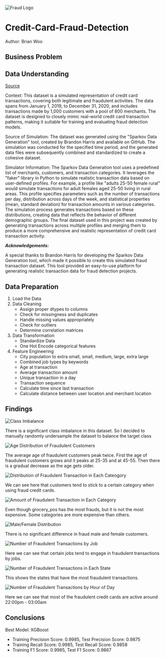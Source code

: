 ![Fraud Logo](./images/Fraud.png)

# Credit-Card-Fraud-Detection

Author: Brian Woo

## Business Problem

## Data Understanding

[Source](https://www.kaggle.com/datasets/kartik2112/fraud-detection)

Context:
This dataset is a simulated representation of credit card transactions, covering both legitimate and fraudulent activities. The data spans from January 1, 2019, to December 31, 2020, and includes transactions made by 1,000 customers with a pool of 800 merchants. The dataset is designed to closely mimic real-world credit card transaction patterns, making it suitable for training and evaluating fraud detection models.

Source of Simulation:
The dataset was generated using the "Sparkov Data Generation" tool, created by Brandon Harris and available on GitHub. The simulation was conducted for the specified time period, and the generated data files were subsequently combined and standardized to create a cohesive dataset.

Simulator Information:
The Sparkov Data Generation tool uses a predefined list of merchants, customers, and transaction categories. It leverages the "faker" library in Python to simulate realistic transaction data based on user-defined profiles. For example, a profile like "adults 25-50 female rural" would simulate transactions for adult females aged 25-50 living in rural areas. This profile specifies parameters such as the number of transactions per day, distribution across days of the week, and statistical properties (mean, standard deviation) for transaction amounts in various categories. The simulation process generates transactions based on these distributions, creating data that reflects the behavior of different demographic groups. The final dataset used in this project was created by generating transactions across multiple profiles and merging them to produce a more comprehensive and realistic representation of credit card transaction activity.

***Acknowledgements:***

A special thanks to Brandon Harris for developing the Sparkov Data Generation tool, which made it possible to create this simulated fraud transaction dataset. This tool provided an easy-to-use platform for generating realistic transaction data for fraud detection projects.

## Data Preparation

1. Load the Data
2. Data Cleaning
    - Assign proper dtypes to columns
    - Check for missingness and duplicates
    - Handle missing values appropriately
    - Check for outliers
    - Determine correlation matrices
3. Data Transformation
    - Standardize Data
    - One Hot Encode categorical features
4. Feature Engineering
    - City population to extra small, small, medium, large, extra large
    - Combined job types by keywords
    - Age at transaction
    - Average transaction amount
    - Unique transaction in a day
    - Transaction sequence
    - Calculate time since last transaction
    - Calculate distance between user location and merchant location

## Findings

![Class Imbalance](./images/class-imbalance.png)

There is a significant class imbalance in this dataset. So I decided to manually randomly undersample the dataset to balance the target class

![Age Distribution of Fraudulent Customers](./images/age-f.png)

The average age of fraudulent customers peak twice. First the age of fraudulent customers grows and it peaks at 25-35 and at 45-55. Then there is a gradual decrease as the age gets older.

![Distribution of Fraudulent Transaction in Each Cateogory](./images/category.png)

We can see here that customers tend to stick to a certain category when using fraud credit cards.

![Amount of Fraudulent Transaction in Each Category](./images/amount-category.png)

Even though grocery_pos has the most frauds, but it is not the most expensive. Some categories are more expensive than others.

![Male/Female Distribution](./images/mf.png)

There is no significant difference in fraud male and female customers.

![Number of Fraudulent Transactions by Job](./images/jobs.png)

Here we can see that certain jobs tend to engage in fraudulent transactions by jobs.

![Number of Fraudulent Transactions in Each State](./images/states.png)

This shows the states that have the most fraudulent transactions.

![Number of Fraudulent Transactions by Hour of Day](./images/hour.png)

Here we can see that most of the fraudulent credit cards are active around 22:00pm - 03:00am

## Conclusions

Best Model: XGBoost

- Training Precision Score: 0.9985, Test Precision Score: 0.9875
- Training Recall Score: 0.9985, Test Recall Score: 0.9858
- Training F1 Score: 0.9985, Test F1 Score: 0.9867
